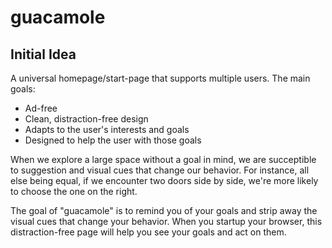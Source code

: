 # guacamole

## Initial Idea

A universal homepage/start-page that supports multiple users. The main goals:
* Ad-free
* Clean, distraction-free design
* Adapts to the user's interests and goals
* Designed to help the user with those goals

When we explore a large space without a goal in mind, we are succeptible to suggestion and visual cues that change our behavior. For instance, all else being equal, if we encounter two doors side by side, we're more likely to choose the one on the right.

The goal of "guacamole" is to remind you of your goals and strip away the visual cues that change your behavior. When you startup your browser, this distraction-free page will help you see your goals and act on them.
